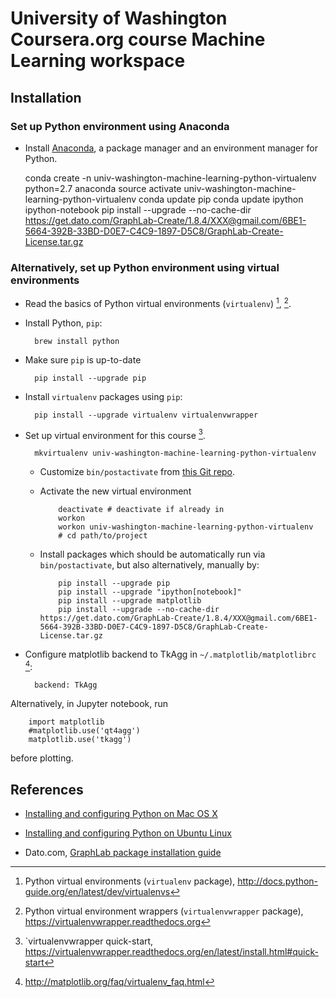 # University of Washington Coursera.org course Machine Learning workspace

## Installation

### Set up Python environment using Anaconda

* Install [Anaconda](https://www.continuum.io/downloads), a package manager and an environment manager for Python.

    conda create -n univ-washington-machine-learning-python-virtualenv python=2.7 anaconda
    source activate univ-washington-machine-learning-python-virtualenv
    conda update pip
    conda update ipython ipython-notebook
    pip install --upgrade --no-cache-dir https://get.dato.com/GraphLab-Create/1.8.4/XXX@gmail.com/6BE1-5664-392B-33BD-D0E7-C4C9-1897-D5C8/GraphLab-Create-License.tar.gz
    
### Alternatively, set up Python environment using virtual environments

* Read the basics of Python virtual environments (`virtualenv`) [^python-virtualenv], [^python-virtualenvwrapper].

* Install Python, `pip`:

        brew install python 

* Make sure `pip` is up-to-date

        pip install --upgrade pip

* Install `virtualenv` packages using `pip`:

        pip install --upgrade virtualenv virtualenvwrapper
    
* Set up virtual environment for this course [^python-vritualenvwrapper-quickstart].

        mkvirtualenv univ-washington-machine-learning-python-virtualenv

  * Customize `bin/postactivate` from [this Git repo](https://github.com/lumeng/univ-washington-machine-learning-python-virtualenv).
  * Activate the new virtual environment

            deactivate # deactivate if already in
            workon
            workon univ-washington-machine-learning-python-virtualenv
            # cd path/to/project

  * Install packages which should be automatically run via `bin/postactivate`, but also alternatively, manually by:
  
            pip install --upgrade pip
            pip install --upgrade "ipython[notebook]"
            pip install --upgrade matplotlib
            pip install --upgrade --no-cache-dir https://get.dato.com/GraphLab-Create/1.8.4/XXX@gmail.com/6BE1-5664-392B-33BD-D0E7-C4C9-1897-D5C8/GraphLab-Create-License.tar.gz            

* Configure matplotlib backend to TkAgg in `~/.matplotlib/matplotlibrc` [^matplotlib-virtualenv-workaround]:

        backend: TkAgg

Alternatively, in Jupyter notebook, run 

        import matplotlib
        #matplotlib.use('qt4agg')
        matplotlib.use('tkagg')

before plotting.
    
## References

[^python-virtualenv]: Python virtual environments (`virtualenv` package), <http://docs.python-guide.org/en/latest/dev/virtualenvs>

[^python-virtualenvwrapper]: Python virtual environment wrappers (`virtualenvwrapper` package), <https://virtualenvwrapper.readthedocs.org>

[^python-vritualenvwrapper-quickstart]: `virtualenvwrapper quick-start, <https://virtualenvwrapper.readthedocs.org/en/latest/install.html#quick-start>

[^matplotlib-virtualenv-workaround]: <http://matplotlib.org/faq/virtualenv_faq.html>

* [Installing and configuring Python on Mac OS X](https://meng6.net/pages/computing/installing_and_configuring/installing_and_configuring_Python_on_Mac_OS_X/)

* [Installing and configuring Python on Ubuntu Linux](https://meng6.net/pages/computing/installing_and_configuring/installing_and_configuring_Python_on_Ubuntu_Linux/)

* Dato.com, [GraphLab package installation guide](https://dato.com/download/install-graphlab-create-command-line.html?email=XXX%40gmail.com&key=6BE1-5664-392B-33BD-D0E7-C4C9-1897-D5C8)

